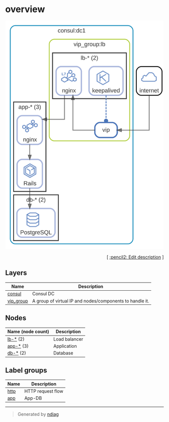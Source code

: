 # overview

![diagram](diagram-overview.svg)



<p align="right">
  [ <a href="../input/ndiag.descriptions/_diagram-overview.md">:pencil2: Edit description</a> ]
<p>


## Layers

| Name | Description |
| --- | --- |
| [consul](layer-consul.md) | Consul DC |
| [vip_group](layer-vip_group.md) | A group of virtual IP and nodes/components to handle it. |

## Nodes

| Name (node count) | Description |
| --- | --- |
| [lb-*](node-lb-_.md) (2) | Load balancer |
| [app-*](node-app-_.md) (3) | Application |
| [db-*](node-db-_.md) (2) | Database |

## Label groups

| Name | Description |
| --- | --- |
| [http](label-http.md) | HTTP request flow |
| [app](label-app.md) | App-DB |

---

> Generated by [ndiag](https://github.com/k1LoW/ndiag)
